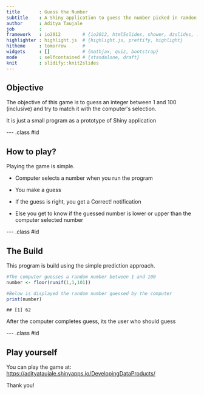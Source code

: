 ```yaml
---
title       : Guess the Number
subtitle    : A Shiny application to guess the number picked in ramdon by the machine.
author      : Aditya Taujale
job         : 
framework   : io2012        # {io2012, html5slides, shower, dzslides, ...}
highlighter : highlight.js  # {highlight.js, prettify, highlight}
hitheme     : tomorrow      # 
widgets     : []            # {mathjax, quiz, bootstrap}
mode        : selfcontained # {standalone, draft}
knit        : slidify::knit2slides
---
```


## Objective

The objective of this game is to guess an integer between 1 and 100 (inclusive) and try to match it with the computer's selection.

It is just a small program as a prototype of Shiny application

--- .class #id 

## How to play?

Playing the game is simple.

- Computer selects a number when you run the program

- You make a guess

- If the guess is right, you get a Correct! notification

- Else you get to know if the guessed number is lower or upper than the computer selected number

--- .class #id 

## The Build

This program is build using the simple prediction approach.


```r
#The computer guesses a random number between 1 and 100
number <- floor(runif(1,1,101))

#Below is displayed the random number guessed by the computer
print(number)
```

```
## [1] 62
```
After the computer completes guess, its the user who should guess

--- .class #id 

## Play yourself

You can play the game at: https://adityataujale.shinyapps.io/DevelopingDataProducts/

Thank you!
